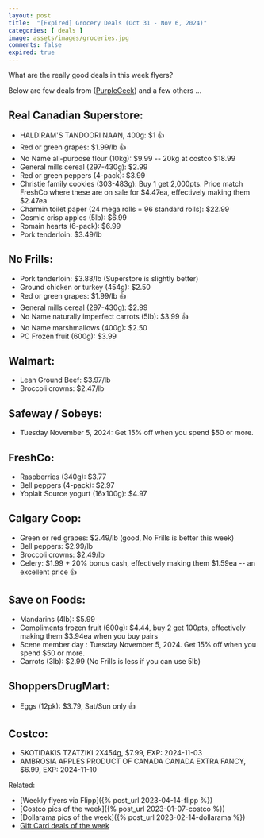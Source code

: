 ```yaml
---
layout: post
title:  "[Expired] Grocery Deals (Oct 31 - Nov 6, 2024)"
categories: [ deals ]
image: assets/images/groceries.jpg
comments: false
expired: true
---
```


What are the really good deals in this week flyers?

Below are few deals from ([PurpleGeek](https://www.reddit.com/user/PurpleGeek/)) and a few others ...

## Real Canadian Superstore:
- HALDIRAM'S TANDOORI NAAN, 400g: $1 &#128077;
- Red or green grapes: $1.99/lb &#128077;
- No Name all-purpose flour (10kg): $9.99 -- 20kg at costco $18.99
- General mills cereal (297-430g): $2.99
- Red or green peppers (4-pack): $3.99
- Christie family cookies (303-483g): Buy 1 get 2,000pts. Price match FreshCo where these are on sale for $4.47ea, effectively making them $2.47ea
- Charmin toilet paper (24 mega rolls = 96 standard rolls): $22.99
- Cosmic crisp apples (5lb): $6.99
- Romain hearts (6-pack): $6.99
- Pork tenderloin: $3.49/lb

## No Frills:
- Pork tenderloin: $3.88/lb (Superstore is slightly better)
- Ground chicken or turkey (454g): $2.50
- Red or green grapes: $1.99/lb  &#128077;
- General mills cereal (297-430g): $2.99
- No Name naturally imperfect carrots (5lb): $3.99  &#128077;
- No Name marshmallows (400g): $2.50
- PC Frozen fruit (600g): $3.99

## Walmart:
- Lean Ground Beef: $3.97/lb
- Broccoli crowns: $2.47/lb

## Safeway / Sobeys:
- Tuesday November 5, 2024: Get 15% off when you spend $50 or more.

## FreshCo:
- Raspberries (340g): $3.77
- Bell peppers (4-pack): $2.97
- Yoplait Source yogurt (16x100g): $4.97

## Calgary Coop:
- Green or red grapes: $2.49/lb (good, No Frills is better this week)
- Bell peppers: $2.99/lb
- Broccoli crowns: $2.49/lb
- Celery: $1.99 + 20% bonus cash, effectively making them $1.59ea -- an excellent price  &#128077;

## Save on Foods:
- Mandarins (4lb): $5.99
- Compliments frozen fruit (600g): $4.44, buy 2 get 100pts, effectively making them $3.94ea when you buy pairs
- Scene member day : Tuesday November 5, 2024. Get 15% off when you spend $50 or more.
- Carrots (3lb): $2.99 (No Frills is less if you can use 5lb)

## ShoppersDrugMart:
- Eggs (12pk): $3.79, Sat/Sun only &#128077;

## Costco:
- SKOTIDAKIS TZATZIKI 2X454g, $7.99, EXP: 2024-11-03
- AMBROSIA APPLES PRODUCT OF CANADA CANADA EXTRA FANCY, $6.99, EXP: 2024-11-10


Related:
 - [Weekly flyers via Flipp]({% post_url 2023-04-14-flipp %})
 - [Costco pics of the week]({% post_url 2023-01-07-costco %})
 - [Dollarama pics of the week]({% post_url 2023-02-14-dollarama %})
 - [Gift Card deals of the week](https://forums.redflagdeals.com/various-retailers-gift-cards-deals-discounts-2024-2666408)

 